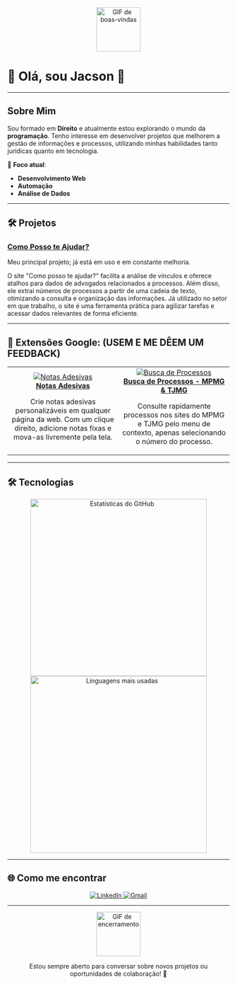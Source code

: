 <div align="center">
  <img src="[https://media2.giphy.com/media/v1.Y2lkPTc5MGI3NjExOG1tOHhyMWg2azUxa3A2amE4dmdwOTJobHphOGQ1Y2Zmd3VtNmt4ciZlcD12MV9pbnRlcm5hbF9naWZfYnlfaWQmY3Q9Zw/l0MYzwTebntNEii4M/giphy.gif](https://github.com/DetonaJacs/detonajacs/blob/main/topo_geral_uai_lab.gif)" width="100px" alt="GIF de boas-vindas">
</div>

# 🚀 Olá, sou Jacson 👋
---

## Sobre Mim

Sou formado em **Direito** e atualmente estou explorando o mundo da **programação**. Tenho interesse em desenvolver projetos que melhorem a gestão de informações e processos, utilizando minhas habilidades tanto jurídicas quanto em tecnologia. 

🚀 **Foco atual**:  
- **Desenvolvimento Web**  
- **Automação**  
- **Análise de Dados**  

---

## 🛠️ Projetos

### [Como Posso te Ajudar?](https://contratoseweb.com/)
Meu principal projeto; já está em uso e em constante melhoria. 

O site "Como posso te ajudar?" facilita a análise de vínculos e oferece atalhos para dados de advogados relacionados a processos. Além disso, ele extrai números de processos a partir de uma cadeia de texto, otimizando a consulta e organização das informações. Já utilizado no setor em que trabalho, o site é uma ferramenta prática para agilizar tarefas e acessar dados relevantes de forma eficiente.

---

## 🧩 Extensões Google: (USEM E ME DÊEM UM FEEDBACK)

<div align="center">
  <table>
    <tr>
      <td align="center" width="40%">
        <a href="https://chromewebstore.google.com/detail/notas-adesivas/oklgdplcbmgephnlmnbcnifhkedgjdbe?authuser=0&hl=pt-BR" target="_blank">
          <img src="https://lh3.googleusercontent.com/ph8Sot3TQ7OcjveKeCy9ZjCcMhjbxS5eGSzD7lfe8Yki1t6Y7suzNGGzmvUFP5beDccQKderUmShx6SVJveiYljr=s100" alt="Notas Adesivas">
          <br>
          <strong>Notas Adesivas</strong>
        </a>
        <p>Crie notas adesivas personalizáveis em qualquer página da web. Com um clique direito, adicione notas fixas e mova-as livremente pela tela.</p>
      </td>
      <td align="center" width="40%">
        <a href="https://chromewebstore.google.com/detail/busca-de-processos-mpmg-t/ekhaiapibhbbnnfnmbjhhfdgdinlhcbl?authuser=0&hl=pt-BR" target="_blank">
          <img src="https://lh3.googleusercontent.com/HP6DrUaRxqMlKQcAd8Byup5K0WWcuWjtXF72UraxS40dWwM1RMKz7Ggyg-boGsx3fQh8J4qTldQMswdR5n8WYRk0jw=s100" alt="Busca de Processos">
          <br>
          <strong>Busca de Processos - MPMG & TJMG</strong>
        </a>
        <p>Consulte rapidamente processos nos sites do MPMG e TJMG pelo menu de contexto, apenas selecionando o número do processo.</p>
      </td>
    </tr>
  </table>
</div>

---

## 🛠️ Tecnologias

<div align="center">
  <img src="https://github-readme-stats.vercel.app/api?username=DetonaJacs&show_icons=true&hide_border=true&bg_color=ffffff&text_color=000000&icon_color=000000&title_color=000000" alt="Estatísticas do GitHub" width="400">
  <img src="https://github-readme-stats.vercel.app/api/top-langs/?username=DetonaJacs&layout=compact&hide_border=true&bg_color=ffffff&text_color=000000&icon_color=000000&title_color=000000" alt="Linguagens mais usadas" width="400">
</div>

---

## 🌐 Como me encontrar

<div align="center">
  <a href="https://www.linkedin.com/in/jcnneves/" target="_blank">
    <img src="https://img.shields.io/badge/LinkedIn-Jacson%20Costa-blue?style=for-the-badge&logo=linkedin" alt="LinkedIn">
  </a>
  <a href="mailto:jacson311@gmail.com" target="_blank">
    <img src="https://img.shields.io/badge/Gmail-jacson311@gmail.com-red?style=for-the-badge&logo=gmail" alt="Gmail">
  </a>
</div>

---

<div align="center">
  <img src="https://media2.giphy.com/media/v1.Y2lkPTc5MGI3NjExZDJtaHM0dHZ4MjBkNm0zam50aTBxb3dkOHBzYjZ0dTUzOHo3aHV3MiZlcD12MV9pbnRlcm5hbF9naWZfYnlfaWQmY3Q9Zw/du3J3cXyzhj75IOgvA/giphy.gif" width="100px" alt="GIF de encerramento">
  <p>Estou sempre aberto para conversar sobre novos projetos ou oportunidades de colaboração! 🤘</p>
</div>
